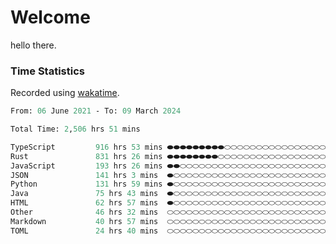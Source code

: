 # Welcome
hello there.

### Time Statistics
Recorded using [wakatime](wakatime.com).

<!--START_SECTION:waka-->

```ocaml
From: 06 June 2021 - To: 09 March 2024

Total Time: 2,506 hrs 51 mins

TypeScript         916 hrs 53 mins ⬬⬬⬬⬬⬬⬬⬬⬬⬬⬭⬭⬭⬭⬭⬭⬭⬭⬭⬭⬭⬭⬭⬭⬭⬭   35.91 %
Rust               831 hrs 26 mins ⬬⬬⬬⬬⬬⬬⬬⬬⬭⬭⬭⬭⬭⬭⬭⬭⬭⬭⬭⬭⬭⬭⬭⬭⬭   32.56 %
JavaScript         193 hrs 26 mins ⬬⬬⬭⬭⬭⬭⬭⬭⬭⬭⬭⬭⬭⬭⬭⬭⬭⬭⬭⬭⬭⬭⬭⬭⬭   07.58 %
JSON               141 hrs 3 mins  ⬬⬭⬭⬭⬭⬭⬭⬭⬭⬭⬭⬭⬭⬭⬭⬭⬭⬭⬭⬭⬭⬭⬭⬭⬭   05.52 %
Python             131 hrs 59 mins ⬬⬭⬭⬭⬭⬭⬭⬭⬭⬭⬭⬭⬭⬭⬭⬭⬭⬭⬭⬭⬭⬭⬭⬭⬭   05.17 %
Java               75 hrs 43 mins  ⬬⬭⬭⬭⬭⬭⬭⬭⬭⬭⬭⬭⬭⬭⬭⬭⬭⬭⬭⬭⬭⬭⬭⬭⬭   02.97 %
HTML               62 hrs 57 mins  ⬬⬭⬭⬭⬭⬭⬭⬭⬭⬭⬭⬭⬭⬭⬭⬭⬭⬭⬭⬭⬭⬭⬭⬭⬭   02.47 %
Other              46 hrs 32 mins  ⬭⬭⬭⬭⬭⬭⬭⬭⬭⬭⬭⬭⬭⬭⬭⬭⬭⬭⬭⬭⬭⬭⬭⬭⬭   01.82 %
Markdown           40 hrs 57 mins  ⬭⬭⬭⬭⬭⬭⬭⬭⬭⬭⬭⬭⬭⬭⬭⬭⬭⬭⬭⬭⬭⬭⬭⬭⬭   01.60 %
TOML               24 hrs 40 mins  ⬭⬭⬭⬭⬭⬭⬭⬭⬭⬭⬭⬭⬭⬭⬭⬭⬭⬭⬭⬭⬭⬭⬭⬭⬭   00.97 %
```

<!--END_SECTION:waka-->

